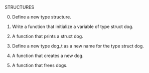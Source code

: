 STRUCTURES 

0. Define a new type structure.

1. Write a function that initialize a variable of type struct dog.

2. A function that prints a struct dog.

3. Define a new type dog_t as a new name for the type struct dog.

4. A function that creates a new dog.

5. A function that frees dogs.
